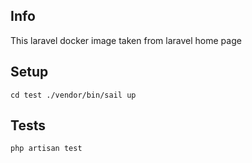 

## Info

This laravel docker image taken from laravel home page

## Setup

``
cd test
./vendor/bin/sail up
``

## Tests
``
php artisan test
``
